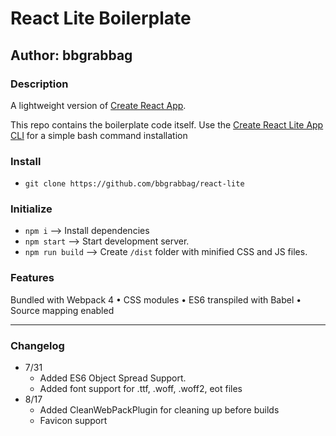 # React Lite Boilerplate
## Author: **bbgrabbag**

### Description
A lightweight version of [Create React App](https://github.com/facebook/create-react-app).

This repo contains the boilerplate code itself. Use the [Create React Lite App CLI](https://github.com/bbgrabbag/create-react-lite-app) for a simple bash command installation

### Install

* `git clone https://github.com/bbgrabbag/react-lite`

### Initialize
* `npm i` --> Install dependencies
* `npm start` --> Start development server.
* `npm run build` --> Create `/dist` folder with minified CSS and JS files.

### Features
Bundled with Webpack 4 • CSS modules • ES6 transpiled with Babel • Source mapping enabled

---

### Changelog

- 7/31 
    - Added ES6 Object Spread Support. 
    - Added font support for .ttf, .woff, .woff2, eot files
- 8/17
    - Added CleanWebPackPlugin for cleaning up before builds
    - Favicon support
